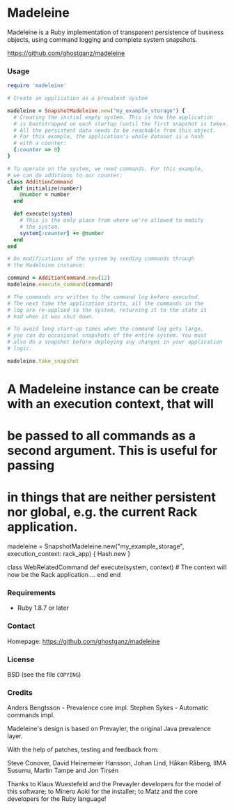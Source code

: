 # Madeleine

Madeleine is a Ruby implementation of transparent persistence of business
objects, using command logging and complete system snapshots.

https://github.com/ghostganz/madeleine

### Usage

```ruby
require 'madeleine'

# Create an application as a prevalent system

madeleine = SnapshotMadeleine.new("my_example_storage") {
  # Creating the initial empty system. This is how the application
  # is bootstrapped on each startup (until the first snapshot is taken).
  # All the persistent data needs to be reachable from this object.
  # For this example, the application's whole dataset is a hash
  # with a counter:
  {:counter => 0}
}

# To operate on the system, we need commands. For this example,
# we can do additions to our counter:
class AdditionCommand
  def initialize(number)
    @number = number
  end

  def execute(system)
    # This is the only place from where we're allowed to modify
    # the system.
    system[:counter] += @number
  end
end

# Do modifications of the system by sending commands through
# the Madeleine instance:

command = AdditionCommand.new(12)
madeleine.execute_command(command)

# The commands are written to the command log before executed.
# The next time the application starts, all the commands in the
# log are re-applied to the system, returning it to the state it
# had when it was shut down.

# To avoid long start-up times when the command log gets large,
# you can do occasional snapshots of the entire system. You must
# also do a snapshot before deploying any changes in your application
# logic.

madeleine.take_snapshot
```

# A Madeleine instance can be create with an execution context, that will
# be passed to all commands as a second argument. This is useful for passing
# in things that are neither persistent nor global, e.g. the current Rack application.
madeleine = SnapshotMadeleine.new("my_example_storage", execution_context: rack_app) {
  Hash.new
}

class WebRelatedCommand
  def execute(system, context)
    # The context will now be the Rack application
    ...
  end
end

### Requirements

* Ruby 1.8.7 or later

### Contact

Homepage: https://github.com/ghostganz/madeleine

### License

BSD (see the file ```COPYING```)

### Credits

Anders Bengtsson   -   Prevalence core impl.
Stephen Sykes      -   Automatic commands impl.

Madeleine's design is based on Prevayler, the original Java
prevalence layer.

With the help of patches, testing and feedback from:

Steve Conover, David Heinemeier Hansson, Johan Lind, Håkan Råberg,
IIMA Susumu, Martin Tampe and Jon Tirsén

Thanks to Klaus Wuestefeld and the Prevayler developers for the
model of this software; to Minero Aoki for the installer; to Matz and
the core developers for the Ruby language!
